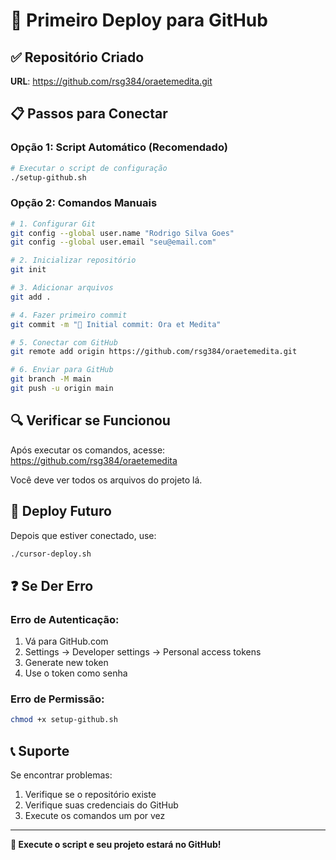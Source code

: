 # 🚀 Primeiro Deploy para GitHub

## ✅ Repositório Criado
**URL**: https://github.com/rsg384/oraetemedita.git

## 📋 Passos para Conectar

### Opção 1: Script Automático (Recomendado)

```bash
# Executar o script de configuração
./setup-github.sh
```

### Opção 2: Comandos Manuais

```bash
# 1. Configurar Git
git config --global user.name "Rodrigo Silva Goes"
git config --global user.email "seu@email.com"

# 2. Inicializar repositório
git init

# 3. Adicionar arquivos
git add .

# 4. Fazer primeiro commit
git commit -m "🎉 Initial commit: Ora et Medita"

# 5. Conectar com GitHub
git remote add origin https://github.com/rsg384/oraetemedita.git

# 6. Enviar para GitHub
git branch -M main
git push -u origin main
```

## 🔍 Verificar se Funcionou

Após executar os comandos, acesse:
https://github.com/rsg384/oraetemedita

Você deve ver todos os arquivos do projeto lá.

## 🚀 Deploy Futuro

Depois que estiver conectado, use:

```bash
./cursor-deploy.sh
```

## ❓ Se Der Erro

### Erro de Autenticação:
1. Vá para GitHub.com
2. Settings → Developer settings → Personal access tokens
3. Generate new token
4. Use o token como senha

### Erro de Permissão:
```bash
chmod +x setup-github.sh
```

## 📞 Suporte

Se encontrar problemas:
1. Verifique se o repositório existe
2. Verifique suas credenciais do GitHub
3. Execute os comandos um por vez

---

**🎯 Execute o script e seu projeto estará no GitHub!** 